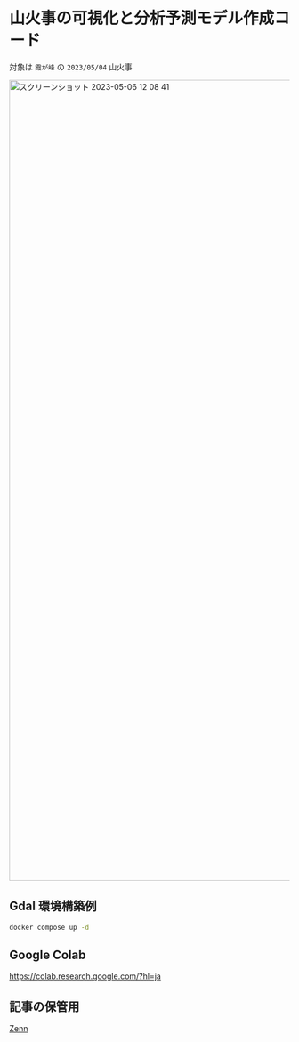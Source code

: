 # 山火事の可視化と分析予測モデル作成コード

対象は `霞が峰` の `2023/05/04` 山火事

<img width="1440" alt="スクリーンショット 2023-05-06 12 08 41" src="https://user-images.githubusercontent.com/53329664/236664243-8e44d7c8-bd7c-4615-9ec0-00abb8706288.png">


## Gdal 環境構築例
```bash
docker compose up -d
```

## Google Colab
https://colab.research.google.com/?hl=ja

## 記事の保管用
[Zenn](https://zenn.dev/syu_tan/articles/c331eee691749c)
